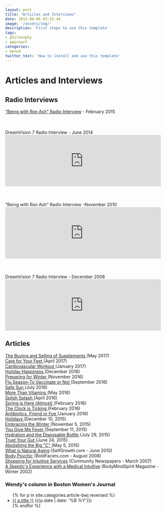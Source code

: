 ```yaml
---
layout: post
title: "Articles and Interviews"
date: 2015-08-06 03:32:44
image: '/assets/img/'
description: 'First steps to use this template'
tags:
- philosophy
- approach
categories:
- menud
twitter_text: 'How to install and use this template'
---
```



# Articles and Interviews
 <div style="margin-bottom:33px;" id="articles_y_interviews" class="col-sm-12 col-md-12 col-lg-12"></div>

## Radio Interviews

<a href="http://www.blogtalkradio.com/being-with-ron-ash/2015/02/10/helping-you-to-improve-your-physical-spiritual-and-mental-health">"Being with Ron Ash" Radio Interview</a> - February 2015

<!-- ---------------------------------- article ----------------- -->
<div style="margin-top:50px;" class="row artwrap">
<a class="artq col-xs-12 col-sm-12 col-md-12 col-lg12">DreamVision 7 Radio Interview - June 2014</a>
<div class="arta col-xs-12 col-sm-12 col-md-12 col-lg12">
<iframe width="100%" height="166" scrolling="no" frameborder="no" src="https://w.soundcloud.com/player/?url=https%3A//api.soundcloud.com/tracks/241475757&amp;color=ff5500"></iframe>
</div><!-- arta -->
</div><!-- artwrap -->

<!-- ---------------------------------- article ----------------- -->
<div style="margin-top:50px;" class="row artwrap">
<a class="artq col-xs-12 col-sm-12 col-md-12 col-lg12">"Being with Ron Ash" Radio Interview -November 2010</a>
<div class="arta col-xs-12 col-sm-12 col-md-12 col-lg12">
<iframe width="100%" height="166" scrolling="no" frameborder="no" src="https://w.soundcloud.com/player/?url=https%3A//api.soundcloud.com/tracks/241500152&amp;color=ff5500"></iframe>
</div><!-- arta -->
</div><!-- artwrap -->

<!-- ---------------------------------- article ----------------- -->
<div style="margin-top:50px;" class="row artwrap">
<a class="artq col-xs-12 col-sm-12 col-md-12 col-lg12">DreamVision 7 Radio Interview - December 2008</a>
<div class="arta col-xs-12 col-sm-12 col-md-12 col-lg12">
<iframe width="100%" height="166" scrolling="no" frameborder="no" src="https://w.soundcloud.com/player/?url=https%3A//api.soundcloud.com/tracks/241500088&amp;color=ff5500"></iframe>
</div><!-- arta -->
</div><!-- artwrap -->


## Articles

<div class="row">
<div class="art-h col-md-8 col-md-offset-2">
    <a href="/assets/files/article-2017-05-the-buying-and-selling-of-supplements.pdf" target="_blank">
        The Buying and Selling of Supplements
    </a>
    (May 2017)
</div>
<div class="art-h col-md-8 col-md-offset-2">
    <a href="/assets/files/article-2017-04-care-for-your-feet.pdf" target="_blank">
        Care for Your Feet
    </a>
    (April 2017)
</div>
<div class="art-h col-md-8 col-md-offset-2">
    <a href="/assets/files/article-2017-01-cardiovascular-workout.pdf" target="_blank">
        Cardiovascular Workout
    </a>
    (January 2017)
</div>
<div class="art-h col-md-8 col-md-offset-2">
    <a href="/assets/files/article-2016-12-holiday-happiness.pdf" target="_blank">
        Holiday Happiness
    </a>
    (December 2016)
</div>
<div class="art-h col-md-8 col-md-offset-2">
    <a href="/assets/files/article-2016-11-preparing-for-winter.pdf" target="_blank">
        Preparing for Winter
    </a>
    (November 2016)
</div>
<div class="art-h col-md-8 col-md-offset-2">
    <a href="/assets/files/article-2016-09-flu-season-to-vaccinate-or-not.pdf" target="_blank">
        Flu Season-To Vaccinate or Not
    </a>
    (September 2016)
</div>
<div class="art-h col-md-8 col-md-offset-2">
    <a href="/assets/files/article-2016-07-safe-sun.pdf" target="_blank">
        Safe Sun
    </a>
    (July 2016)
</div>
<div class="art-h col-md-8 col-md-offset-2">
    <a href="/assets/files/article-2016-05-more-than-vitamins.pdf" target="_blank">
        More Than Vitamins
    </a>
    (May 2016)
</div>
<div class="art-h col-md-8 col-md-offset-2">
    <a href="/assets/files/article-2016-04-splish-splash.pdf" target="_blank">
        Splish Splash
    </a>
    (April 2016)
</div>
<div class="art-h col-md-8 col-md-offset-2">
    <a href="/assets/files/article-2016-02-spring-is-here-almost.pdf" target="_blank">
        Spring is Here (Almost)
    </a>
    (February 2016)
</div>
<div class="art-h col-md-8 col-md-offset-2">
    <a href="/assets/files/article-2016-02-the-clock-is-ticking.pdf" target="_blank">
            The Clock is Ticking
    </a> (February 2016)
</div>
<div class="art-h col-md-8 col-md-offset-2">
    <a href="/assets/files/article-2016-01-antibiotics-friend-or-foe.pdf" target="_blank">
            Antibiotics, Friend or Foe
    </a> (January 2016)
</div>
<div class="art-h col-md-8 col-md-offset-2">
    <a href="/assets/files/article-2015-12-holidays.pdf" target="_blank">
            Holidays
    </a> (December 10, 2015)
</div>
<div class="art-h col-md-8 col-md-offset-2">
    <a href="/assets/files/article-2015-11-winter.pdf" target="_blank">
            Embracing the Winter
    </a> (November 5, 2015)
</div>
<div class="art-h col-md-8 col-md-offset-2">
    <a href="/assets/files/article-2015-09-fever.pdf" target="_blank">
            You Give Me Fever
    </a> (September 11, 2015)
</div>
<div class="art-h col-md-8 col-md-offset-2">
    <a href="/assets/files/article-2015-07-hydration.pdf" target="_blank">
        Hydration and the Disposable Bottle
    </a> (July 29, 2015)
</div>
<div class="art-h col-md-8 col-md-offset-2">
    <a href="/assets/files/article-2015-06-trustyourgut.pdf" target="_blank">
        Trust Your Gut
    </a> (June 24, 2015)
</div>
<div class="art-h col-md-8 col-md-offset-2">
    <a href="/assets/files/article-2015-05-bigc.pdf" target="_blank">
        Abolishing the Big "C"
    </a> (May 5, 2015)
</div>
<div class="art-h col-md-8 col-md-offset-2">
    <a href="/article-what-is-natural-aging" target="_blank">
    What is Natural Aging</a> (SelfGrowth.com - June 2010)
</div>
<div class="art-h col-md-8 col-md-offset-2">
    <a href="/assets/files/article-2008-08-marks-body-psychic.pdf" target="_blank">
    Body Psychic</a> (BoldFacers.com - August 2008)
</div>
<div class="art-h col-md-8 col-md-offset-2">
    <a href="/article-shopping-for-intuitive-services" target="_blank">
    Shopping for Intuitive Services</a> (Community Newspapers - March 2007)
</div>
<div class="art-h col-md-8 col-md-offset-2">
    <a href="/article-a-skeptic-s-experience-with-a-medical-intuitive" target="_blank">
    A Skeptic's Experience with a Medical Intuitive</a> (BodyMindSpirit Magazine - Winter 2002)
</div>
    </div> <!-- ./row -->

### Wendy's column in Boston Women's Journal

<ul>
      {% for p in site.categories.article-bwj reversed %}
      <li class="art">
        <a href="{{ p.url }}">{{ p.title }}</a> ({{p.date | date: '%B %Y'}})
      </li>
      {% endfor %}
    </ul>